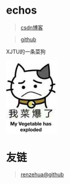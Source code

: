 # echos

> [csdn博客](https://blog.csdn.net/qq_26021633)

> [github](https://github.com/echos2019)

XJTU的一条菜狗

![表情包](\img\init.jpg)

# 友链
> [renzehua@github](https://renzehua1998.github.io)


